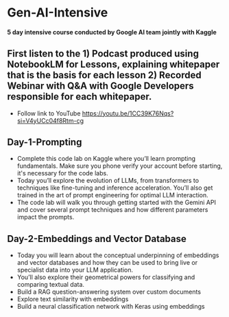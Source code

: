 # Gen-AI-Intensive
#### 5 day intensive course conducted by Google AI team jointly with Kaggle
## First listen to the 1) Podcast produced using NotebookLM for Lessons, explaining whitepaper that is the basis for each lesson 2) Recorded Webinar with Q&A with Google Developers responsible for each whitepaper. 
- Follow link to YouTube https://youtu.be/1CC39K76Nqs?si=V4yUCc04f8Rtm-cg
## Day-1-Prompting
- Complete this code lab on Kaggle where you’ll learn prompting fundamentals. Make sure you phone verify your account before starting, it's necessary for the code labs.
- Today you’ll explore the evolution of LLMs, from transformers to techniques like fine-tuning and inference acceleration. You’ll also get trained in the art of prompt engineering for optimal LLM interaction.
- The code lab will walk you through getting started with the Gemini API and cover several prompt techniques and how different parameters impact the prompts.
## Day-2-Embeddings and Vector Database
- Today you will learn about the conceptual underpinning of embeddings and vector databases and how they can be used to bring live or specialist data into your LLM application.
- You’ll also explore their geometrical powers for classifying and comparing textual data.
- Build a RAG question-answering system over custom documents
- Explore text similarity with embeddings
- Build a neural classification network with Keras using embeddings
